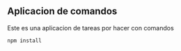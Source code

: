 ## Aplicacion de comandos

Este es una aplicacion de tareas por hacer con comandos

```
npm install
```